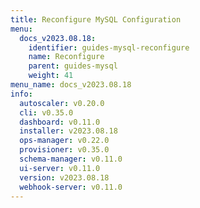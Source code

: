 ```yaml
---
title: Reconfigure MySQL Configuration
menu:
  docs_v2023.08.18:
    identifier: guides-mysql-reconfigure
    name: Reconfigure
    parent: guides-mysql
    weight: 41
menu_name: docs_v2023.08.18
info:
  autoscaler: v0.20.0
  cli: v0.35.0
  dashboard: v0.11.0
  installer: v2023.08.18
  ops-manager: v0.22.0
  provisioner: v0.35.0
  schema-manager: v0.11.0
  ui-server: v0.11.0
  version: v2023.08.18
  webhook-server: v0.11.0
---
```


